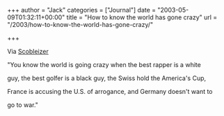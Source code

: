 +++
author = "Jack"
categories = ["Journal"]
date = "2003-05-09T01:32:11+00:00"
title = "How to know the world has gone crazy"
url = "/2003/how-to-know-the-world-has-gone-crazy/"

+++

Via [Scobleizer][1]

"You know the world is going crazy when the best rapper is a white
  

  
guy, the best golfer is a black guy, the Swiss hold the America's Cup,
  

  
France is accusing the U.S. of arrogance, and Germany doesn't want to
  

  
go to war."

 [1]: //radio.weblogs.com/0001011/2003/03/21.html#a2570"